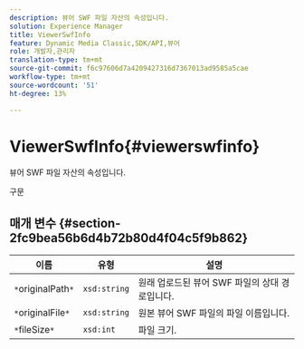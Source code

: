 ```yaml
---
description: 뷰어 SWF 파일 자산의 속성입니다.
solution: Experience Manager
title: ViewerSwfInfo
feature: Dynamic Media Classic,SDK/API,뷰어
role: 개발자,관리자
translation-type: tm+mt
source-git-commit: f6c97606d7a4209427316d7367013ad9585a5cae
workflow-type: tm+mt
source-wordcount: '51'
ht-degree: 13%

---
```



# ViewerSwfInfo{#viewerswfinfo}

뷰어 SWF 파일 자산의 속성입니다.

구문

## 매개 변수 {#section-2fc9bea56b6d4b72b80d4f04c5f9b862}

| 이름 | 유형 | 설명 |
|---|---|---|
| `*`originalPath`*` | `xsd:string` | 원래 업로드된 뷰어 SWF 파일의 상대 경로입니다. |
| `*`originalFile`*` | `xsd:string` | 원본 뷰어 SWF 파일의 파일 이름입니다. |
| `*`fileSize`*` | `xsd:int` | 파일 크기. |

